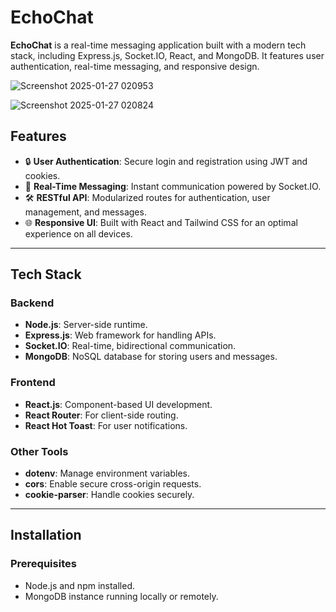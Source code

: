 # EchoChat

**EchoChat** is a real-time messaging application built with a modern tech stack, including Express.js, Socket.IO, React, and MongoDB. It features user authentication, real-time messaging, and responsive design.

![Screenshot 2025-01-27 020953](https://github.com/user-attachments/assets/f5a74cfa-e5ab-4119-a341-73e139ec8148)

![Screenshot 2025-01-27 020824](https://github.com/user-attachments/assets/3381039a-7151-4c4b-a822-f4d9c9676098)


## Features

- 🔒 **User Authentication**: Secure login and registration using JWT and cookies.
- 💬 **Real-Time Messaging**: Instant communication powered by Socket.IO.
- 🛠️ **RESTful API**: Modularized routes for authentication, user management, and messages.
- 🌐 **Responsive UI**: Built with React and Tailwind CSS for an optimal experience on all devices.

---

## Tech Stack

### Backend
- **Node.js**: Server-side runtime.
- **Express.js**: Web framework for handling APIs.
- **Socket.IO**: Real-time, bidirectional communication.
- **MongoDB**: NoSQL database for storing users and messages.

### Frontend
- **React.js**: Component-based UI development.
- **React Router**: For client-side routing.
- **React Hot Toast**: For user notifications.

### Other Tools
- **dotenv**: Manage environment variables.
- **cors**: Enable secure cross-origin requests.
- **cookie-parser**: Handle cookies securely.

---

## Installation

### Prerequisites
- Node.js and npm installed.
- MongoDB instance running locally or remotely.
